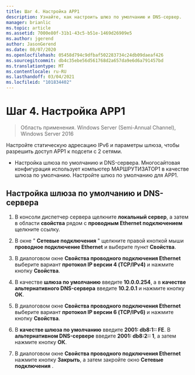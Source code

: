```yaml
---
title: Шаг 4. Настройка APP1
description: Узнайте, как настроить шлюз по умолчанию и DNS-сервер.
manager: brianlic
ms.topic: article
ms.assetid: 7000e80f-31b1-43c5-b51e-1469d26909e5
ms.author: jgerend
author: JasonGerend
ms.date: 08/07/2020
ms.openlocfilehash: 05458d794c9dfbaf502283734c24db09daeaf426
ms.sourcegitcommit: db4c35ebe56d561768d2a657da9e6d6a791457bd
ms.translationtype: MT
ms.contentlocale: ru-RU
ms.lasthandoff: 03/04/2021
ms.locfileid: "101834402"
---
```

# <a name="step-4-configure-app1"></a>Шаг 4. Настройка APP1

>Область применения. Windows Server (Semi-Annual Channel), Windows Server 2016

Настройте статическую адресацию IPv6 и параметры шлюза, чтобы разрешить доступ APP1 к подсети с 2 сетями.

- Настройка шлюза по умолчанию и DNS-сервера. Многосайтовая конфигурация использует компьютер МАРШРУТИЗАТОР1 в качестве шлюза по умолчанию. Настройте шлюз по умолчанию для APP1.

## <a name="to-configure-the-default-gateway-and-dns-server"></a>Настройка шлюза по умолчанию и DNS-сервера

1.  В консоли диспетчер сервера щелкните **локальный сервер**, а затем в области **свойства** рядом с **проводным Ethernet подключением** щелкните ссылку.

2.  В окне " **Сетевые подключения** " щелкните правой кнопкой мыши **проводное подключение Ethernet** и выберите пункт **Свойства**.

3.  В диалоговом окне **Свойства проводного подключения Ethernet** выберите вариант **протокол IP версии 4 (TCP/IPv4)** и нажмите кнопку **Свойства**.

4.  В качестве **шлюза по умолчанию** введите **10.0.0.254**, а в **качестве альтернативного DNS-сервера** введите **10.2.0.1** и нажмите кнопку **ОК**.

5.  В диалоговом окне **Свойства проводного подключения Ethernet** выберите вариант **протокол IP версии 6 (TCP/IPv6)** и нажмите кнопку **Свойства**.

6.  В **качестве шлюза по умолчанию** введите **2001: db8:1:: FE**. В **альтернативном DNS-сервере** введите **2001: db8:2:: 1**, а затем нажмите кнопку **ОК**.

7.  В диалоговом окне **Свойства проводного подключения Ethernet** нажмите кнопку **Закрыть**, а затем закройте окно **Сетевые подключения** .



